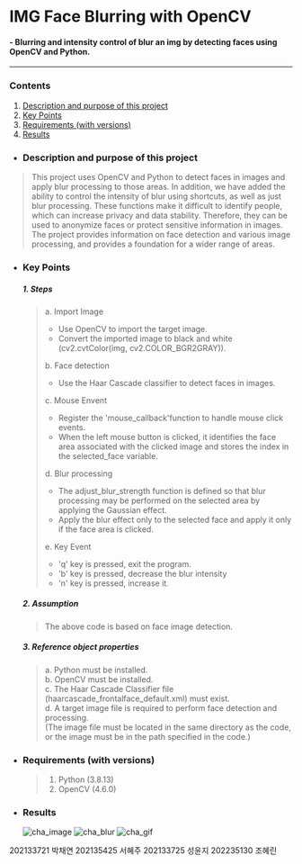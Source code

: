 # IMG Face Blurring with OpenCV
#### - Blurring and intensity control of blur an img by detecting faces using OpenCV and Python. 

 ---   

 ### Contents   

 1. [Description and purpose of this project](Description-and-purpose-of-this-project)
 2. [Key Points](Key-Points)
 3. [Requirements (with versions)](Requirements-(with-versions))
 4. [Results](Results)

 - ### **Description and purpose of this project** 
> This project uses OpenCV and Python to detect faces in images and apply blur processing to those areas. In addition, we have added the ability to control the intensity of blur using shortcuts, as well as just blur processing. These functions make it difficult to identify people, which can increase privacy and data stability. Therefore, they can be used to anonymize faces or protect sensitive information in images. The project provides information on face detection and various image processing, and provides a foundation for a wider range of areas.

- ### **Key Points**    
  ##### 1. **Steps**
    > a. Import Image
    > - Use OpenCV to import the target image.
    > - Convert the imported image to black and white (cv2.cvtColor(img, cv2.COLOR_BGR2GRAY)).  
    >
    > b. Face detection
    > - Use the Haar Cascade classifier to detect faces in images.
    >
    > c. Mouse Envent
    > - Register the 'mouse_callback'function to handle mouse click events.
    > - When the left mouse button is clicked, it identifies the face area associated with the clicked image and stores the index in the selected_face variable.
    > 
    > d. Blur processing
    > - The adjust_blur_strength function is defined so that blur processing may be performed on the selected area by applying the Gaussian effect.
    > - Apply the blur effect only to the selected face and apply it only if the face area is clicked.
    > 
    > e. Key Event
    > - 'q' key is pressed, exit the program.
    > - 'b' key is pressed, decrease the blur intensity
    > - 'n' key is pressed, increase it.
  ##### 2. **Assumption**
    > The above code is based on face image detection.
  ##### 3. **Reference object properties**
    > a. Python must be installed.  
    > b. OpenCV must be installed.  
    > c. The Haar Cascade Classifier file (haarcascade_frontalface_default.xml) must exist.  
    > d. A target image file is required to perform face detection and processing.  
     (The image file must be located in the same directory as the code, or the image must be in the path specified in the code.)
- ### **Requirements (with versions)**      
  > 1. Python (3.8.13)  
  > 2. OpenCV (4.6.0)
- ### **Results**  
  ![cha_image](https://github.com/chaete/opencv-python/assets/124789601/4bbb7b60-98de-414e-9689-89039cf3124b)
  ![cha_blur](https://github.com/chaete/opencv-python/assets/144206101/c6e160e9-e82d-4d2d-afa1-1fa7d6e260c1)
  ![cha_gif](https://github.com/chaete/opencv-python/assets/144206101/1e32578c-edbc-4d99-bef6-3fbf652ed0cd)


202133721 박채연 202135425 서혜주 202133725 성윤지 202235130 조혜린
